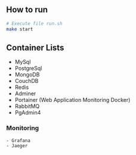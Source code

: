 ## How to run

```bash
# Execute file run.sh
make start
```

## Container Lists
- MySql
- PostgreSql
- MongoDB
- CouchDB
- Redis
- Adminer
- Portainer (Web Application Monitoring Docker)
- RabbitMQ
- PgAdmin4

### Monitoring
    - Grafana
    - Jaeger
